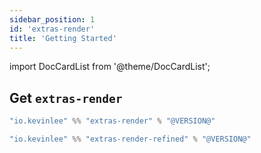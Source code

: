 ```yaml
---
sidebar_position: 1
id: 'extras-render'
title: 'Getting Started'
---
```

import DocCardList from '@theme/DocCardList';

## Get `extras-render`

```scala
"io.kevinlee" %% "extras-render" % "@VERSION@"
```

```scala
"io.kevinlee" %% "extras-render-refined" % "@VERSION@"
```

<DocCardList />

